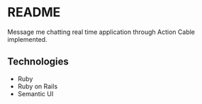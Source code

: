 # README

Message me chatting real time application through Action Cable implemented.

## Technologies
* Ruby
* Ruby on Rails
* Semantic UI
